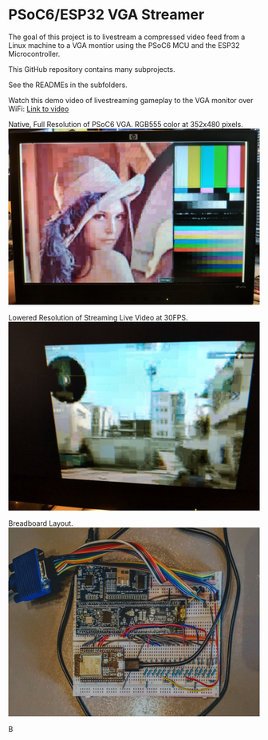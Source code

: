 # PSoC6/ESP32 VGA Streamer 

The goal of this project is to livestream a compressed video feed from a Linux machine to a VGA montior using the PSoC6 MCU and the ESP32 Microcontroller. 

This GitHub repository contains many subprojects. 

See the READMEs in the subfolders.


Watch this demo video of livestreaming gameplay to the VGA monitor over WiFi: [Link to video](https://drive.google.com/file/d/11KUNEaZ5C9LpPbEa5FUrYylOdbOHhFKc/view?usp=sharing)


Native, Full Resolution of PSoC6 VGA. RGB555 color at 352x480 pixels.
![Alt text](images/FullResolutionVGATest.jpg?raw=true "Full Resolution VGA Test")

Lowered Resolution of Streaming Live Video at 30FPS. 
![Alt text](images/StreamResolution.jpg?raw=true "Low Resolution Realtime Video Stream @ 30FPS")

Breadboard Layout.
![Alt text](images/BoardLayout.jpg?raw=true "Breadboard layout")

B
